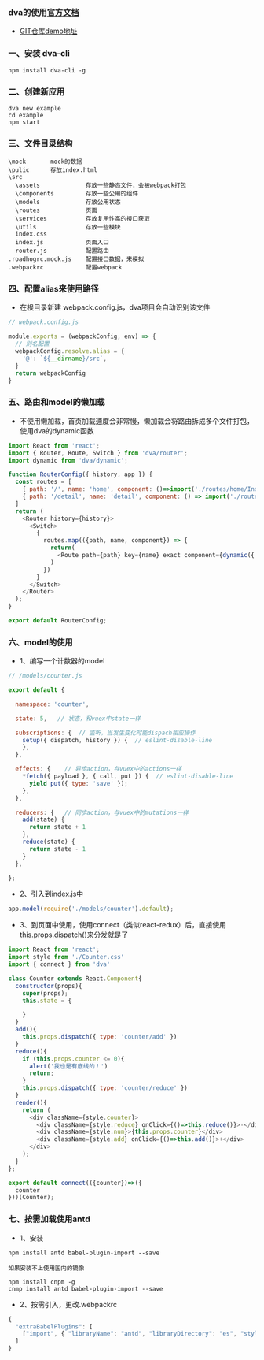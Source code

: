 ### dva的使用<a href="https://dvajs.com/guide" target="_blank">官方文档</a>

* <a href="https://github.com/mySkey/dva-demo" target="_blank">GIT仓库demo地址</a>

### 一、安装 dva-cli

```npm
npm install dva-cli -g
```

### 二、创建新应用

```npm
dva new example
cd example
npm start
```

### 三、文件目录结构

```
\mock       mock的数据
\pulic      存放index.html
\src
  \assets             存放一些静态文件，会被webpack打包
  \components         存放一些公用的组件
  \models             存放公用状态
  \routes             页面
  \services           存放复用性高的接口获取
  \utils              存放一些模块
  index.css
  index.js            页面入口
  router.js           配置路由
.roadhogrc.mock.js    配置接口数据，来模拟
.webpackrc            配置webpack

```

### 四、配置alias来使用路径

* 在根目录新建 webpack.config.js，dva项目会自动识别该文件
>
```javascript
// webpack.config.js

module.exports = (webpackConfig, env) => { 
  // 别名配置
  webpackConfig.resolve.alias = { 
    '@': `${__dirname}/src`, 
  } 
  return webpackConfig
}
```

### 五、路由和model的懒加载

* 不使用懒加载，首页加载速度会非常慢，懒加载会将路由拆成多个文件打包，使用dva的dynamic函数

```javascript
import React from 'react';
import { Router, Route, Switch } from 'dva/router';
import dynamic from 'dva/dynamic';

function RouterConfig({ history, app }) {
  const routes = [
    { path: '/', name: 'home', component: ()=>import('./routes/home/IndexPage') },
    { path: '/detail', name: 'detail', component: () => import('./routes/detail/Detail') },
  ]
  return (
    <Router history={history}>
      <Switch>
        {
          routes.map(({path, name, component}) => {
            return(
              <Route path={path} key={name} exact component={dynamic({ app, models:[], component })} />
            )
          })
        }
      </Switch>
    </Router>
  );
}

export default RouterConfig;
```

### 六、model的使用

* 1、编写一个计数器的model

```javascript
// /models/counter.js

export default {

  namespace: 'counter',

  state: 5,   // 状态，和vuex中state一样

  subscriptions: {  // 监听，当发生变化时能dispach相应操作
    setup({ dispatch, history }) {  // eslint-disable-line
    },
  },

  effects: {    // 异步action，与vuex中的actions一样
    *fetch({ payload }, { call, put }) {  // eslint-disable-line
      yield put({ type: 'save' });
    },
  },

  reducers: {   // 同步action，与vuex中的mutations一样
    add(state) {
      return state + 1
    },
    reduce(state) {
      return state - 1
    }
  },

};
```

* 2、引入到index.js中

```javascript
app.model(require('./models/counter').default);
```

* 3、到页面中使用，使用connect（类似react-redux）后，直接使用this.props.dispatch()来分发就是了

```javascript
import React from 'react';
import style from './Counter.css'
import { connect } from 'dva'

class Counter extends React.Component{
  constructor(props){
    super(props);
    this.state = {

    }
  }
  add(){
    this.props.dispatch({ type: 'counter/add' })
  }
  reduce(){
    if (this.props.counter <= 0){
      alert('我也是有底线的！')
      return;
    }
    this.props.dispatch({ type: 'counter/reduce' })
  }
  render(){
    return (
      <div className={style.counter}>
        <div className={style.reduce} onClick={()=>this.reduce()}>-</div>
        <div className={style.num}>{this.props.counter}</div>
        <div className={style.add} onClick={()=>this.add()}>+</div>
      </div>
    );
  }
};

export default connect(({counter})=>({
  counter
}))(Counter);
```

### 七、按需加载使用antd

* 1、安装

```npm
npm install antd babel-plugin-import --save

如果安装不上使用国内的镜像

npm install cnpm -g
cnmp install antd babel-plugin-import --save
```

* 2、按需引入，更改.webpackrc

```javascript
{
  "extraBabelPlugins": [
    ["import", { "libraryName": "antd", "libraryDirectory": "es", "style": "css" }]
  ]
}
```